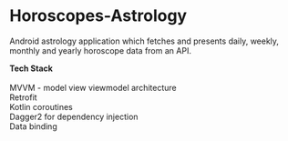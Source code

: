 # Horoscopes-Astrology
Android astrology application which fetches and presents daily, weekly, monthly and yearly horoscope data from an API. 

**Tech Stack**<br><br>
MVVM - model view viewmodel architecture<br>
Retrofit <br>
Kotlin coroutines<br>
Dagger2 for dependency injection<br>
Data binding <br>








